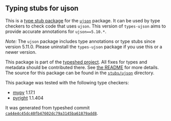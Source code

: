 ## Typing stubs for ujson

This is a [type stub package](https://typing.python.org/en/latest/tutorials/external_libraries.html)
for the [`ujson`](https://github.com/ultrajson/ultrajson) package. It can be used by type checkers
to check code that uses `ujson`. This version of
`types-ujson` aims to provide accurate annotations for
`ujson==5.10.*`.

*Note:* The `ujson` package includes type annotations or type stubs
since version 5.11.0. Please uninstall the `types-ujson`
package if you use this or a newer version.


This package is part of the [typeshed project](https://github.com/python/typeshed).
All fixes for types and metadata should be contributed there.
See [the README](https://github.com/python/typeshed/blob/main/README.md)
for more details. The source for this package can be found in the
[`stubs/ujson`](https://github.com/python/typeshed/tree/main/stubs/ujson)
directory.

This package was tested with the following type checkers:
* [mypy](https://github.com/python/mypy/) 1.17.1
* [pyright](https://github.com/microsoft/pyright) 1.1.404

It was generated from typeshed commit
[`ca44e4c45dc40fb47602dc79a3145ba61879add8`](https://github.com/python/typeshed/commit/ca44e4c45dc40fb47602dc79a3145ba61879add8).
